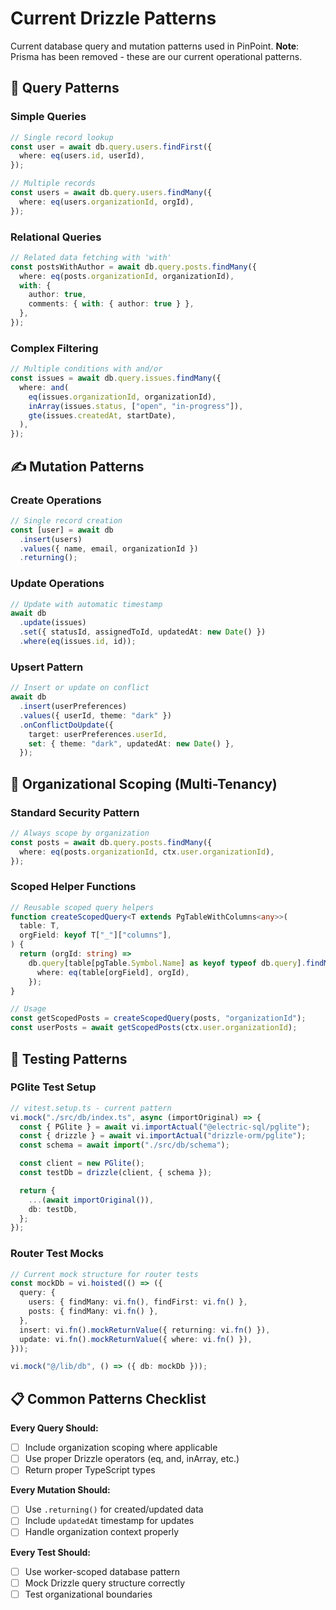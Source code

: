 # Current Drizzle Patterns

Current database query and mutation patterns used in PinPoint. **Note**: Prisma has been removed - these are our current operational patterns.

## 🔄 Query Patterns

### Simple Queries

```typescript
// Single record lookup
const user = await db.query.users.findFirst({
  where: eq(users.id, userId),
});

// Multiple records
const users = await db.query.users.findMany({
  where: eq(users.organizationId, orgId),
});
```

### Relational Queries

```typescript
// Related data fetching with 'with'
const postsWithAuthor = await db.query.posts.findMany({
  where: eq(posts.organizationId, organizationId),
  with: {
    author: true,
    comments: { with: { author: true } },
  },
});
```

### Complex Filtering

```typescript
// Multiple conditions with and/or
const issues = await db.query.issues.findMany({
  where: and(
    eq(issues.organizationId, organizationId),
    inArray(issues.status, ["open", "in-progress"]),
    gte(issues.createdAt, startDate),
  ),
});
```

## ✍️ Mutation Patterns

### Create Operations

```typescript
// Single record creation
const [user] = await db
  .insert(users)
  .values({ name, email, organizationId })
  .returning();
```

### Update Operations

```typescript
// Update with automatic timestamp
await db
  .update(issues)
  .set({ statusId, assignedToId, updatedAt: new Date() })
  .where(eq(issues.id, id));
```

### Upsert Pattern

```typescript
// Insert or update on conflict
await db
  .insert(userPreferences)
  .values({ userId, theme: "dark" })
  .onConflictDoUpdate({
    target: userPreferences.userId,
    set: { theme: "dark", updatedAt: new Date() },
  });
```

## 🔐 Organizational Scoping (Multi-Tenancy)

### Standard Security Pattern

```typescript
// Always scope by organization
const posts = await db.query.posts.findMany({
  where: eq(posts.organizationId, ctx.user.organizationId),
});
```

### Scoped Helper Functions

```typescript
// Reusable scoped query helpers
function createScopedQuery<T extends PgTableWithColumns<any>>(
  table: T,
  orgField: keyof T["_"]["columns"],
) {
  return (orgId: string) =>
    db.query[table[pgTable.Symbol.Name] as keyof typeof db.query].findMany({
      where: eq(table[orgField], orgId),
    });
}

// Usage
const getScopedPosts = createScopedQuery(posts, "organizationId");
const userPosts = await getScopedPosts(ctx.user.organizationId);
```

## 🧪 Testing Patterns

### PGlite Test Setup

```typescript
// vitest.setup.ts - current pattern
vi.mock("./src/db/index.ts", async (importOriginal) => {
  const { PGlite } = await vi.importActual("@electric-sql/pglite");
  const { drizzle } = await vi.importActual("drizzle-orm/pglite");
  const schema = await import("./src/db/schema");

  const client = new PGlite();
  const testDb = drizzle(client, { schema });

  return {
    ...(await importOriginal()),
    db: testDb,
  };
});
```

### Router Test Mocks

```typescript
// Current mock structure for router tests
const mockDb = vi.hoisted(() => ({
  query: {
    users: { findMany: vi.fn(), findFirst: vi.fn() },
    posts: { findMany: vi.fn() },
  },
  insert: vi.fn().mockReturnValue({ returning: vi.fn() }),
  update: vi.fn().mockReturnValue({ where: vi.fn() }),
}));

vi.mock("@/lib/db", () => ({ db: mockDb }));
```

## 📋 Common Patterns Checklist

**Every Query Should:**

- [ ] Include organization scoping where applicable
- [ ] Use proper Drizzle operators (eq, and, inArray, etc.)
- [ ] Return proper TypeScript types

**Every Mutation Should:**

- [ ] Use `.returning()` for created/updated data
- [ ] Include `updatedAt` timestamp for updates
- [ ] Handle organization context properly

**Every Test Should:**

- [ ] Use worker-scoped database pattern
- [ ] Mock Drizzle query structure correctly
- [ ] Test organizational boundaries
